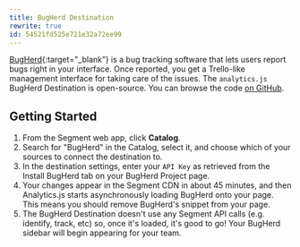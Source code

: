 ```yaml
---
title: BugHerd Destination
rewrite: true
id: 54521fd525e721e32a72ee99
---
```

[BugHerd](http://bugherd.com/?utm_source=segmentio&utm_medium=docs&utm_campaign=partners){:target="_blank”} is a bug tracking software that lets users report bugs right in your interface. Once reported, you get a Trello-like management interface for taking care of the issues. The `analytics.js` BugHerd Destination is open-source. You can browse the code [on GitHub](https://github.com/segment-integrations/analytics.js-integration-bugherd).

## Getting Started



  1. From the Segment web app, click **Catalog**.
  2. Search for "BugHerd" in the Catalog, select it, and choose which of your sources to connect the destination to.
  3. In the destination settings, enter your `API Key` as retrieved from the Install BugHerd tab on your BugHerd Project page.
  4. Your changes appear in the Segment CDN in about 45 minutes, and then Analytics.js starts asynchronously loading BugHerd onto your page. This means you should remove BugHerd's snippet from your page.
  5. The BugHerd Destination doesn't use any Segment API calls (e.g. identify, track, etc) so, once it's loaded, it's good to go! Your BugHerd sidebar will begin appearing for your team.
